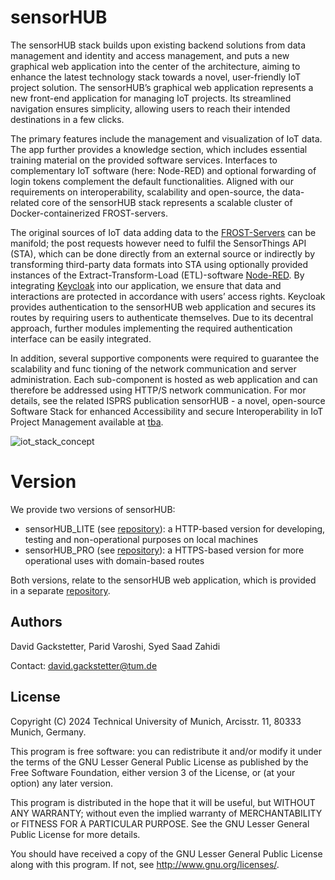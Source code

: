 # sensorHUB
The sensorHUB stack builds upon existing backend solutions from data management and identity and access management, and puts a new graphical web application into the center of the architecture, aiming to enhance the latest technology stack towards a novel, user-friendly IoT project solution. The sensorHUB’s graphical web application represents a new front-end application for managing IoT projects. Its streamlined navigation ensures simplicity, allowing users to reach their intended destinations in a few clicks. 

The primary features include the management and visualization of IoT data. The app further provides a knowledge section, which includes essential training material on the provided software services. Interfaces to complementary IoT software (here: Node-RED) and optional forwarding of login tokens complement the default functionalities. Aligned with our requirements on interoperability, scalability and open-source, the data-related core of the sensorHUB stack represents a scalable cluster of Docker-containerized FROST-servers. 

The original sources of IoT data adding data to the [FROST-Servers](https://github.com/FraunhoferIOSB/FROST-Server) can be manifold; the post requests however need to fulfil the SensorThings API (STA), which can be done directly from an external source or indirectly by transforming third-party data formats into STA using optionally provided instances of the Extract-Transform-Load (ETL)-software [Node-RED](https://nodered.org/). By integrating [Keycloak](https://www.keycloak.org/) into our application, we ensure that data and interactions are protected in accordance with users’ access rights. Keycloak provides authentication to the sensorHUB web application and secures its routes by requiring users to authenticate themselves. Due to its decentral approach, further modules implementing the required authentication interface
can be easily integrated. 

In addition, several supportive components were required to guarantee the scalability and func tioning of the network communication and server administration. Each sub-component is hosted as web application and can therefore be addressed using HTTP/S network communication. For mor details, see the related ISPRS publication sensorHUB - a novel, open-source Software Stack for enhanced Accessibility and secure Interoperability in IoT Project Management available at [tba]().

![iot_stack_concept](https://github.com/user-attachments/assets/e0a7ed49-ff79-41b6-b2c7-406c281329ed)

# Version
We provide two versions of sensorHUB:
- sensorHUB_LITE (see [repository](https://github.com/HEFLoRa/sensorHUB_LITE)): a HTTP-based version for developing, testing and non-operational purposes on local machines 
- sensorHUB_PRO (see [repository](https://github.com/HEFLoRa/sensorHUB_PRO)): a HTTPS-based version for more operational uses with domain-based routes 

Both versions, relate to the sensorHUB web application, which is provided in a separate [repository](https://github.com/HEFLoRa/WEB_APP/). 

## Authors
David Gackstetter, Parid Varoshi, Syed Saad Zahidi

Contact: david.gackstetter@tum.de


## License

Copyright (C) 2024 Technical University of Munich, Arcisstr. 11, 80333 Munich, Germany.

This program is free software: you can redistribute it and/or modify
it under the terms of the GNU Lesser General Public License as published by
the Free Software Foundation, either version 3 of the License, or
(at your option) any later version.

This program is distributed in the hope that it will be useful,
but WITHOUT ANY WARRANTY; without even the implied warranty of
MERCHANTABILITY or FITNESS FOR A PARTICULAR PURPOSE.  See the
GNU Lesser General Public License for more details.

You should have received a copy of the GNU Lesser General Public License
along with this program.  If not, see <http://www.gnu.org/licenses/>.
